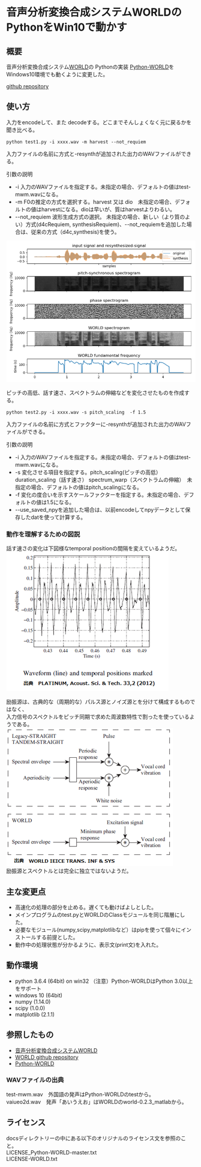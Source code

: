 # 音声分析変換合成システムWORLDのPythonをWin10で動かす

## 概要  

音声分析変換合成システム[WORLD](http://www.kki.yamanashi.ac.jp/~mmorise/world/)の
Pythonの実装 [Python-WORLD](https://github.com/tuanad121/Python-WORLD)を
Windows10環境でも動くように変更した。 

[github repository](https://github.com/shun60s/Python-WORLD-Win10)  


## 使い方  

入力をencodeして、また decodeする。どこまでそんしょくなく元に戻るかを聞き比べる。  
```
python test1.py -i xxxx.wav -m harvest --not_requiem
```
入力ファイルの名前に方式と-resynthが追加された出力のWAVファイルができる。  
  
引数の説明  
- -i 入力のWAVファイルを指定する。未指定の場合、デフォルトの値はtest-mwm.wavになる。
- -m F0の推定の方式を選択する。harvest 又は dio　未指定の場合、デフォルトの値はharvestになる。dioは早いが、質はharvestよりわるい。
- --not_requiem 波形生成方式の選択。 未指定の場合、新しい（より質のよい）方式(d4cRequiem, synthesisRequiem)、--not_requiemを追加した場合は、従来の方式（d4c,synthesis)を使う。  

![draw sample1](docs/Output_Figure_sample1.png)  

  

ピッチの高低、話す速さ、スペクトラムの伸縮などを変化させたものを作成する。  
```
python test2.py -i xxxx.wav -s pitch_scaling  -f 1.5 
```
入力ファイルの名前に方式とファクターに-resynthが追加された出力のWAVファイルができる。  
  
引数の説明  
- -i 入力のWAVファイルを指定する。未指定の場合、デフォルトの値はtest-mwm.wavになる。
- -s 変化させる項目を指定する。pitch_scaling(ピッチの高低） duration_scaling（話す速さ） spectrum_warp（スペクトラムの伸縮）　未指定の場合、デフォルトの値はpitch_scalingになる。
- -f 変化の度合いを示すスケールファクターを指定する。未指定の場合、デフォルトの値は1.5になる。
- --use_saved_npyを追加した場合は、以前encodeしてnpyデータとして保存したdatを使って計算する。


### 動作を理解するための図説  


話す速さの変化は下図様なtemporal positionの間隔を変えているようだ。  
![temporal1](docs/temporal_position.png)   


励振源は、古典的な（周期的な）パルス源とノイズ源とを分けて構成するものではなく、  
入力信号のスペクトルをピッチ同期で求めた周波数特性で割ったを使っているようである。  
![excitatiom_signal11](docs/excitation_signal.png)   
励振源とスペクトルとは完全に独立ではないようだ。  


## 主な変更点  

- 高速化の処理の部分を止める。遅くても動けばよしとした。
- メインプログラムのtest.pyとWORLDのClassモジュールを同じ階層にした。
- 必要なモジュール(numpy,scipy,matplotlibなど）はpipを使って個々にインストールする前提とした。
- 動作中の処理状態が分かるように、表示文(print文)を入れた。


## 動作環境  

- python 3.6.4 (64bit) on win32  （注意）Python-WORLDはPython 3.0以上をサポート
- windows 10 (64bit)
- numpy (1.14.0)
- scipy (1.0.0)
- matplotlib (2.1.1)


## 参照したもの  

- [音声分析変換合成システムWORLD](http://www.kki.yamanashi.ac.jp/~mmorise/world/)
- [WORLD github repository](https://github.com/mmorise/World)
- [Python-WORLD](https://github.com/tuanad121/Python-WORLD)

### WAVファイルの出典  

test-mwm.wav　外国語の発声はPython-WORLDのtestから。  
vaiueo2d.wav　発声「あいうえお」はWORLDのworld-0.2.3_matlabから。  


## ライセンス  
docsディレクトリーの中にある以下のオリジナルのライセンス文を参照のこと。   
LICENSE_Python-WORLD-master.txt  
LICENSE-WORLD.txt  

